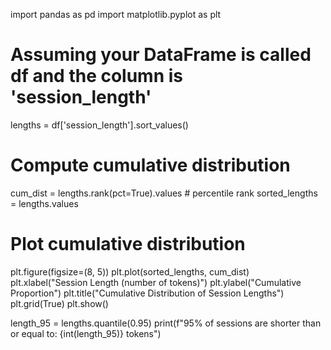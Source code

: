 import pandas as pd
import matplotlib.pyplot as plt

# Assuming your DataFrame is called df and the column is 'session_length'
lengths = df['session_length'].sort_values()

# Compute cumulative distribution
cum_dist = lengths.rank(pct=True).values  # percentile rank
sorted_lengths = lengths.values

# Plot cumulative distribution
plt.figure(figsize=(8, 5))
plt.plot(sorted_lengths, cum_dist)
plt.xlabel("Session Length (number of tokens)")
plt.ylabel("Cumulative Proportion")
plt.title("Cumulative Distribution of Session Lengths")
plt.grid(True)
plt.show()

length_95 = lengths.quantile(0.95)
print(f"95% of sessions are shorter than or equal to: {int(length_95)} tokens")

